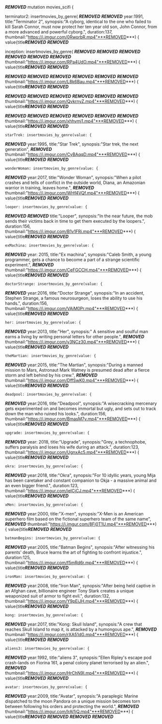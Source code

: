***REMOVED***
mutation movies_scifi {

 terminator2: insertmovies_by_genre(
***REMOVED***
***REMOVED***
      year:1991,
      title:"Terminator 2",
      synopsis:"A cyborg, identical to the one who failed to kill Sarah Connor, must now protect her ten year old son, John Connor, from a more advanced and powerful cyborg.",
      duration:137,
      thumbnail:"https://i.imgur.com/0RworbR.mp4"***REMOVED***) {
    value{title***REMOVED***
   ***REMOVED***

 inception: insertmovies_by_genre(
***REMOVED***
***REMOVED***
***REMOVED***
***REMOVED***
***REMOVED***
***REMOVED***
      thumbnail:"https://i.imgur.com/RPa4UdO.mp4"***REMOVED***) {
    value{title***REMOVED***
   ***REMOVED***
  
***REMOVED***
***REMOVED***
***REMOVED***
***REMOVED***
***REMOVED***
***REMOVED***
      thumbnail:"https://i.imgur.com/L8k6Bau.mp4"***REMOVED***) {
    value{title***REMOVED***
    ***REMOVED***
  
***REMOVED***
***REMOVED***
***REMOVED***
***REMOVED***
***REMOVED***
***REMOVED***
      thumbnail:"https://i.imgur.com/QvkrnyZ.mp4"***REMOVED***) {
    value{title***REMOVED***
    ***REMOVED***
  
***REMOVED***
***REMOVED***
***REMOVED***
***REMOVED***
***REMOVED***
***REMOVED***
      thumbnail:"https://i.imgur.com/xhhvmj1.mp4"***REMOVED***) {
    value{title***REMOVED***
    ***REMOVED***

    starTrek: insertmovies_by_genre(value: { 
***REMOVED***
      year:1995,
      title:"Star Trek",
      synopsis:"Star trek, the next generation",
***REMOVED***
      thumbnail:"https://i.imgur.com/CyBAqqD.mp4"***REMOVED***) {
    value{title***REMOVED***
    ***REMOVED***

    wonderWoman: insertmovies_by_genre(value: { 
***REMOVED***
      year:2017,
      title:"Wonder Woman",
      synopsis:"When a pilot crashes and tells of conflict in the outside world, Diana, an Amazonian warrior in training, leaves home.",
***REMOVED***
      thumbnail:"https://i.imgur.com/WHf4VQf.mp4"***REMOVED***) {
    value{title***REMOVED***
    ***REMOVED***
    
    looper: insertmovies_by_genre(value: { 
***REMOVED***
***REMOVED***
      title:"Looper",
      synopsis:"In the near future, the mob sends their victims back in time to get them executed by the loopers.",
      duration:156,
      thumbnail:"https://i.imgur.com/B1v1FRi.mp4"***REMOVED***) {
    value{title***REMOVED***
    ***REMOVED***

    exMachina: insertmovies_by_genre(value: { 
***REMOVED***
      year: 2015,
      title:"Ex machina",
      synopsis:"Caleb Smith, a young programmer, gets a chance to become a part of a strange scientific experiment.",
***REMOVED***
      thumbnail:"https://i.imgur.com/CeFGCCH.mp4"***REMOVED***) {
    value{title***REMOVED***
    ***REMOVED***

    doctorStrange: insertmovies_by_genre(value: { 
***REMOVED***
      year:2016,
      title:"Doctor Strange",
      synopsis:"In an accident, Stephen Strange, a famous neurosurgeon, loses the ability to use his hands.",
      duration:156,
      thumbnail:"https://i.imgur.com/VAiM0Pr.mp4"***REMOVED***) {
    value{title***REMOVED***
    ***REMOVED***

    her: insertmovies_by_genre(value: { 
***REMOVED***
      year:2013,
      title:"Her",
      synopsis:" A sensitive and soulful man earns a living by writing personal letters for other people.",
***REMOVED***
      thumbnail:"https://i.imgur.com/y3NCz30.mp4"***REMOVED***) {
    value{title***REMOVED***
    ***REMOVED***     

    theMartian: insertmovies_by_genre(value: { 
***REMOVED***
      year:2015,
      title:"The Martian",
      synopsis:"During a manned mission to Mars, Astronaut Mark Watney is presumed dead after a fierce storm and left behind by his crew.",
***REMOVED***
      thumbnail:"https://i.imgur.com/DffSwK0.mp4"***REMOVED***) {
    value{title***REMOVED***
    ***REMOVED***

    deadpool: insertmovies_by_genre(value: { 
***REMOVED***
      year:2016,
      title:"Deadpool",
      synopsis:"A wisecracking mercenary gets experimented on and becomes immortal but ugly, and sets out to track down the man who ruined his looks.",
      duration:156,
      thumbnail:"https://i.imgur.com/BmasM7v.mp4"***REMOVED***) {
    value{title***REMOVED***
    ***REMOVED***
    
    upgrade: insertmovies_by_genre(value: { 
***REMOVED***
      year: 2018,
      title:"Upgrade",
      synopsis:"Grey, a technophobe, suffers paralysis and loses his wife during an attack.",
      duration:123,
      thumbnail:"https://i.imgur.com/UgnxAc5.mp4"***REMOVED***) {
    value{title***REMOVED***
    ***REMOVED***

    okra: insertmovies_by_genre(value: { 
***REMOVED***
      year:2018,
      title:"Okra",
      synopsis:"For 10 idyllic years, young Mija has been caretaker and constant companion to Okja - a massive animal and an even bigger friend.",
      duration:123,
      thumbnail:"https://i.imgur.com/ieICjCJ.mp4"***REMOVED***) {
    value{title***REMOVED***
    ***REMOVED***

    xMen: insertmovies_by_genre(value: { 
***REMOVED***
      year:2000,
      title:"X-men",
      synopsis:"X-Men is an American superhero film based on the fictional superhero team of the same name",
***REMOVED***
      thumbnail:"https://i.imgur.com/8Fj0T1U.mp4"***REMOVED***) {
    value{title***REMOVED***
    ***REMOVED***

    batmanBegins: insertmovies_by_genre(value: { 
***REMOVED***
      year:2005,
      title:"Batman Begins",
      synopsis:"After witnessing his parents' death, Bruce learns the art of fighting to confront injustice.",
      duration:125,
      thumbnail:"https://i.imgur.com/f5mRd6r.mp4"***REMOVED***) {
    value{title***REMOVED***
    ***REMOVED*** 

    ironMan: insertmovies_by_genre(value: { 
***REMOVED***
      year:2008,
      title:"Iron Man",
      synopsis:"After being held captive in an Afghan cave, billionaire engineer Tony Stark creates a unique weaponized suit of armor to fight evil.",
      duration:132,
      thumbnail:"https://i.imgur.com/Y9pEiJH.mp4"***REMOVED***) {
    value{title***REMOVED***
    ***REMOVED***
    
    kong: insertmovies_by_genre(value: { 
***REMOVED***
      year:2017,
      title:"Kong: Skull Island",
      synopsis:"A crew that reaches Skull Island to map it, is attacked by a humongous ape.",
***REMOVED***
      thumbnail:"https://i.imgur.com/rXA51dG.mp4"***REMOVED***) {
    value{title***REMOVED***
    ***REMOVED***

    aliens3: insertmovies_by_genre(value: { 
***REMOVED***
      year:1992,
      title:"aliens 3",
      synopsis:"Ellen Ripley's escape pod crash-lands on Fiorina 161, a penal colony planet terrorised by an alien.",
***REMOVED***
      thumbnail:"https://i.imgur.com/HrChN9I.mp4"***REMOVED***) {
    value{title***REMOVED***
    ***REMOVED***

    avatar: insertmovies_by_genre(value: { 
***REMOVED***
      year:2009,
      title:"Avatar",
      synopsis:"A paraplegic Marine dispatched to the moon Pandora on a unique mission becomes torn between following his orders and protecting the world.",
***REMOVED***
      thumbnail:"https://i.imgur.com/lrAI1jQ.mp4"***REMOVED***) {
    value{title***REMOVED***
    ***REMOVED***
***REMOVED***
***REMOVED***
